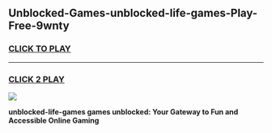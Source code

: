 
## Unblocked-Games-unblocked-life-games-Play-Free-9wnty
<h3>
<a href="https://premium76.site?title=unblocked-life-games&ref=17A">CLICK TO PLAY</a></h3>
<hr>

<h3>
<a href="https://premium76.site?title=unblocked-life-games&ref=17A">CLICK 2 PLAY</a>
  
</h3>

<a href="https://premium76.site?title=unblocked-life-games&ref=17A"><img src="https://clearcache.store/games.png"></a>


**unblocked-life-games games unblocked: Your Gateway to Fun and Accessible Online Gaming**
